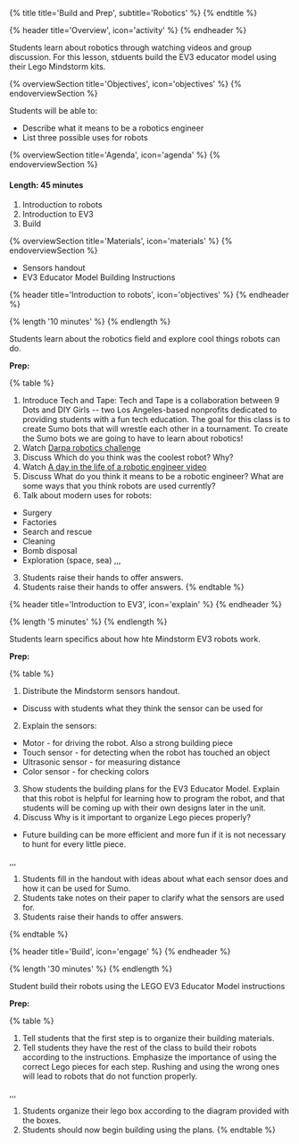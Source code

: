{% title title='Build and Prep', subtitle='Robotics' %}
{% endtitle %}

{% header title='Overview', icon='activity' %}
{% endheader %}

Students learn about robotics through watching videos and group discussion. For this lesson, stduents build the EV3 educator model using their Lego Mindstorm kits.

{% overviewSection title='Objectives', icon='objectives' %}
{% endoverviewSection %}

Students will be able to:
  - Describe what it means to be a robotics engineer
  - List three possible uses for robots

{% overviewSection title='Agenda', icon='agenda' %}
{% endoverviewSection %}

#### Length: 45 minutes

1. Introduction to robots
2. Introduction to EV3
3. Build

{% overviewSection title='Materials', icon='materials' %}
{% endoverviewSection %}

- Sensors handout
- EV3 Educator Model Building Instructions

{% header title='Introduction to robots', icon='objectives' %}
{% endheader %}

{% length '10 minutes' %}
{% endlength %}

Students learn about the robotics field and explore cool things robots can do.

**Prep:**

{% table %}

1) Introduce Tech and Tape: Tech and Tape is a collaboration between 9 Dots and DIY Girls -- two Los Angeles-based nonprofits dedicated to providing students with a fun tech education. The goal for this class is to create Sumo bots that will wrestle each other in a tournament. To create the Sumo bots we are going to have to learn about robotics!
2) Watch [Darpa robotics challenge][video1]
3) Discuss Which do you think was the coolest robot? Why?
4) Watch [A day in the life of a robotic engineer video][video2]
5) Discuss What do you think it means to be a robotic engineer? What are some ways that you think robots are used currently?
6) Talk about modern uses for robots:
  - Surgery
  - Factories
  - Search and rescue
  - Cleaning
  - Bomb disposal
  - Exploration (space, sea)
,,,

3) Students raise their hands to offer answers.
5) Students raise their hands to offer answers.
{% endtable %}


{% header title='Introduction to EV3', icon='explain' %}
{% endheader %}

{% length '5 minutes' %}
{% endlength %}

Students learn specifics about how hte Mindstorm EV3 robots work.

**Prep:**

{% table %}
1) Distribute the Mindstorm sensors handout.
  - Discuss with students what they think the sensor can be used for
2) Explain the sensors:
  - Motor - for driving the robot. Also a strong building piece
  - Touch sensor - for detecting when the robot has touched  an object
  - Ultrasonic sensor - for measuring distance
  - Color sensor - for checking colors
3) Show students the building plans for the EV3 Educator Model. Explain that this robot is helpful for learning how to program the robot, and that students will be coming up with their own designs later in the unit.
4) Discuss Why is it important to organize Lego pieces properly?
  - Future building can be more efficient and more fun if it is not necessary to hunt for every little piece.

,,,

1) Students fill in the handout with ideas about what each sensor does and how it can be used for Sumo.
2) Students take notes on their paper to clarify what the sensors are used for.
4) Students raise their hands to offer answers.

{% endtable %}

{% header title='Build', icon='engage' %}
{% endheader %}

{% length '30 minutes' %}
{% endlength %}

Student build their robots using the LEGO EV3 Educator Model instructions

**Prep:**

{% table %}

1) Tell students that the first step is to organize their building materials.
2) Tell students they have the rest of the class to build their robots according to the instructions. Emphasize the importance of using the correct Lego pieces for each step. Rushing and using the wrong ones will lead to robots that do not function properly.

,,,

1) Students organize their lego box according to the diagram provided with the boxes.
2) Students should now begin building using the plans.
{% endtable %}

[video1]: https://www.youtube.com/watch?v=8P9geWwi9e0
[video2]: https://www.youtube.com/watch?v=7trO3sQzmf8
